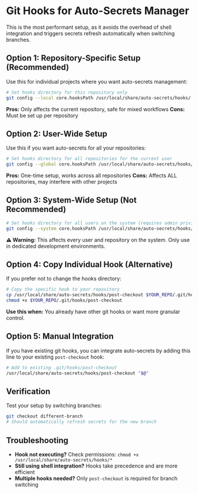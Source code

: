 # Git Hooks for Auto-Secrets Manager

This is the most performant setup, as it avoids the overhead of shell integration and triggers secrets refresh automatically when switching branches.

## Option 1: Repository-Specific Setup (Recommended)

Use this for individual projects where you want auto-secrets management:

```bash
# Set hooks directory for this repository only
git config --local core.hooksPath /usr/local/share/auto-secrets/hooks/
```

**Pros:** Only affects the current repository, safe for mixed workflows
**Cons:** Must be set up per repository

## Option 2: User-Wide Setup

Use this if you want auto-secrets for all your repositories:

```bash
# Set hooks directory for all repositories for the current user
git config --global core.hooksPath /usr/local/share/auto-secrets/hooks/
```

**Pros:** One-time setup, works across all repositories
**Cons:** Affects ALL repositories, may interfere with other projects

## Option 3: System-Wide Setup (Not Recommended)

```bash
# Set hooks directory for all users on the system (requires admin privileges)
git config --system core.hooksPath /usr/local/share/auto-secrets/hooks/
```

**⚠️ Warning:** This affects every user and repository on the system. Only use in dedicated development environments.

## Option 4: Copy Individual Hook (Alternative)

If you prefer not to change the hooks directory:

```bash
# Copy the specific hook to your repository
cp /usr/local/share/auto-secrets/hooks/post-checkout $YOUR_REPO/.git/hooks/
chmod +x $YOUR_REPO/.git/hooks/post-checkout
```

**Use this when:** You already have other git hooks or want more granular control.

## Option 5: Manual Integration

If you have existing git hooks, you can integrate auto-secrets by adding this line to your existing `post-checkout` hook:

```bash
# Add to existing .git/hooks/post-checkout
/usr/local/share/auto-secrets/hooks/post-checkout "$@"
```

## Verification

Test your setup by switching branches:

```bash
git checkout different-branch
# Should automatically refresh secrets for the new branch
```

## Troubleshooting

- **Hook not executing?** Check permissions: `chmod +x /usr/local/share/auto-secrets/hooks/*`
- **Still using shell integration?** Hooks take precedence and are more efficient
- **Multiple hooks needed?** Only `post-checkout` is required for branch switching
